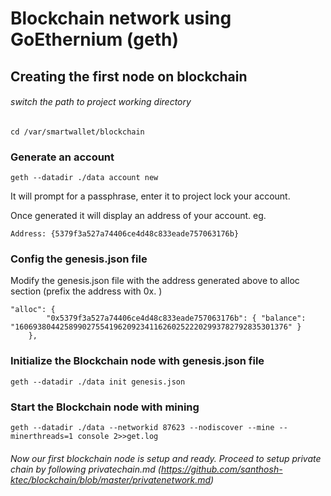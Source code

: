 # Blockchain network using GoEthernium (geth)

## Creating the first node on blockchain

###### switch the path to project working directory
```
cd /var/smartwallet/blockchain
```


### Generate an account
```
geth --datadir ./data account new
```
It will prompt for a passphrase, enter it to project lock your account.

Once generated it will display an address of your account. eg. 
``` 
Address: {5379f3a527a74406ce4d48c833eade757063176b} 
```

### Config the genesis.json file

Modify the genesis.json file with the address generated above to alloc section (prefix the address with 0x. )
```
"alloc": {
		"0x5379f3a527a74406ce4d48c833eade757063176b": { "balance": "1606938044258990275541962092341162602522202993782792835301376" }
   	},
```

### Initialize the Blockchain node with genesis.json file

```
geth --datadir ./data init genesis.json
```

### Start the Blockchain node with mining
```
geth --datadir ./data --networkid 87623 --nodiscover --mine --minerthreads=1 console 2>>get.log
```

###### Now our first blockchain node is setup and ready. Proceed to setup private chain by following privatechain.md (https://github.com/santhosh-ktec/blockchain/blob/master/privatenetwork.md)